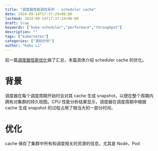 ```yaml
---
title: "调度器性能调优系列 - scheduler cache"
date: 2024-09-14T17:37:24+08:00
lastmod: 2024-09-14T17:37:24+08:00
draft: true
keywords: ["kube-scheduler","performace","throughput"]
description: ""
tags: ["kubernetes"]
categories: ["源码分析"]
author: "Kaku Li"
---
```


前一篇[调度器性能优化](https://mp.weixin.qq.com/s/Ae4EZc7M2nEgO5_WZAXUiw)做了汇总，本篇具体介绍 scheduler cache 的优化。

# 背景

调度器在每个调度周期开始时会对其 cache 生成 snapshot，以便在整个周期内拥有对集群的持久视图。CPU 性能分析结果显示，调度器在调度周期中根据 cache 生成 snapshot 的过程占用了相当大的一部分时间。

# 优化

cache 保存了集群中所有和调度相关的资源的信息，尤其是 Node，Pod

